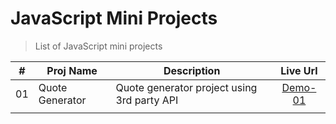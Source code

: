 # JavaScript Mini Projects
> List of JavaScript mini projects

|   #   | Proj Name       | Description                                 | Live Url  |
| :---: | --------------- | ------------------------------------------- | :-------: |
|  01   | Quote Generator | Quote generator project using 3rd party API | [Demo-01] |
|       |                 |                                             |           |

<!-- Links Definition -->
[Demo-01]: https://quote-generator-sb.netlify.app/
